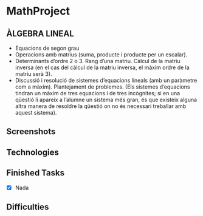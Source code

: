 # MathProject

## ÀLGEBRA LINEAL
* Equacions de segon grau
* Operacions amb matrius (suma, producte i producte per un escalar).
* Determinants d’ordre 2 o 3. Rang d’una matriu. Càlcul de la matriu inversa (en el cas
del càlcul de la matriu inversa, el màxim ordre de la matriu serà 3).
* Discussió i resolució de sistemes d’equacions lineals (amb un paràmetre com a
màxim). Plantejament de problemes. (Els sistemes d’equacions tindran un màxim de
tres equacions i de tres incògnites; si en una qüestió li apareix a l’alumne un sistema
més gran, és que existeix alguna altra manera de resoldre la qüestió on no és
necessari treballar amb aquest sistema).

## Screenshots


## Technologies

## Finished Tasks
- [x] Nada

## Difficulties

